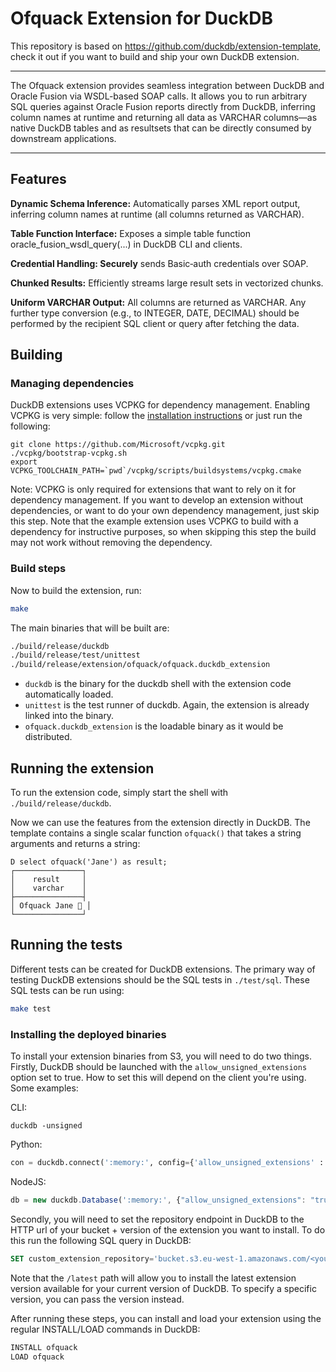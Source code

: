 # Ofquack Extension for DuckDB

This repository is based on https://github.com/duckdb/extension-template, check it out if you want to build and ship your own DuckDB extension.

---

The Ofquack extension provides seamless integration between DuckDB and Oracle Fusion via WSDL-based SOAP calls. It allows you to run arbitrary SQL queries against Oracle Fusion reports directly from DuckDB, inferring column names at runtime and returning all data as VARCHAR columns—as native DuckDB tables and as resultsets that can be directly consumed by downstream applications.

---
## Features

**Dynamic Schema Inference:** Automatically parses XML report output, inferring column names at runtime (all columns returned as VARCHAR).

**Table Function Interface:** Exposes a simple table function oracle_fusion_wsdl_query(...) in DuckDB CLI and clients.

**Credential Handling: Securely** sends Basic‑auth credentials over SOAP.

**Chunked Results:** Efficiently streams large result sets in vectorized chunks.

**Uniform VARCHAR Output:** All columns are returned as VARCHAR. Any further type conversion (e.g., to INTEGER, DATE, DECIMAL) should be performed by the recipient SQL client or query after fetching the data.


## Building
### Managing dependencies
DuckDB extensions uses VCPKG for dependency management. Enabling VCPKG is very simple: follow the [installation instructions](https://vcpkg.io/en/getting-started) or just run the following:
```shell
git clone https://github.com/Microsoft/vcpkg.git
./vcpkg/bootstrap-vcpkg.sh
export VCPKG_TOOLCHAIN_PATH=`pwd`/vcpkg/scripts/buildsystems/vcpkg.cmake
```
Note: VCPKG is only required for extensions that want to rely on it for dependency management. If you want to develop an extension without dependencies, or want to do your own dependency management, just skip this step. Note that the example extension uses VCPKG to build with a dependency for instructive purposes, so when skipping this step the build may not work without removing the dependency.

### Build steps
Now to build the extension, run:
```sh
make
```
The main binaries that will be built are:
```sh
./build/release/duckdb
./build/release/test/unittest
./build/release/extension/ofquack/ofquack.duckdb_extension
```
- `duckdb` is the binary for the duckdb shell with the extension code automatically loaded.
- `unittest` is the test runner of duckdb. Again, the extension is already linked into the binary.
- `ofquack.duckdb_extension` is the loadable binary as it would be distributed.

## Running the extension
To run the extension code, simply start the shell with `./build/release/duckdb`.

Now we can use the features from the extension directly in DuckDB. The template contains a single scalar function `ofquack()` that takes a string arguments and returns a string:
```
D select ofquack('Jane') as result;
┌───────────────┐
│    result     │
│    varchar    │
├───────────────┤
│ Ofquack Jane 🐥 │
└───────────────┘
```

## Running the tests
Different tests can be created for DuckDB extensions. The primary way of testing DuckDB extensions should be the SQL tests in `./test/sql`. These SQL tests can be run using:
```sh
make test
```

### Installing the deployed binaries
To install your extension binaries from S3, you will need to do two things. Firstly, DuckDB should be launched with the
`allow_unsigned_extensions` option set to true. How to set this will depend on the client you're using. Some examples:

CLI:
```shell
duckdb -unsigned
```

Python:
```python
con = duckdb.connect(':memory:', config={'allow_unsigned_extensions' : 'true'})
```

NodeJS:
```js
db = new duckdb.Database(':memory:', {"allow_unsigned_extensions": "true"});
```

Secondly, you will need to set the repository endpoint in DuckDB to the HTTP url of your bucket + version of the extension
you want to install. To do this run the following SQL query in DuckDB:
```sql
SET custom_extension_repository='bucket.s3.eu-west-1.amazonaws.com/<your_extension_name>/latest';
```
Note that the `/latest` path will allow you to install the latest extension version available for your current version of
DuckDB. To specify a specific version, you can pass the version instead.

After running these steps, you can install and load your extension using the regular INSTALL/LOAD commands in DuckDB:
```sql
INSTALL ofquack
LOAD ofquack
```
